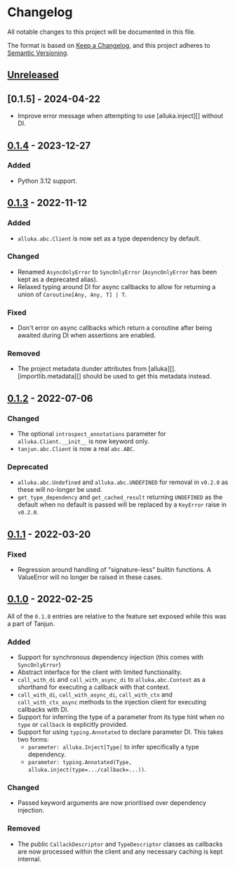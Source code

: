 # Changelog
All notable changes to this project will be documented in this file.

The format is based on [Keep a Changelog](https://keepachangelog.com/en/1.0.0/),
and this project adheres to [Semantic Versioning](https://semver.org/spec/v2.0.0.html).

## [Unreleased]
## [0.1.5] - 2024-04-22
- Improve error message when attempting to use [alluka.inject][] without DI.

## [0.1.4] - 2023-12-27
### Added
- Python 3.12 support.

## [0.1.3] - 2022-11-12
### Added
- `alluka.abc.Client` is now set as a type dependency by default.

### Changed
- Renamed `AsyncOnlyError` to `SyncOnlyError` (`AsyncOnlyError` has been kept as a
  deprecated alias).
- Relaxed typing around DI for async callbacks to allow for returning a union of
  `Coroutine[Any, Any, T] | T`.

### Fixed
- Don't error on async callbacks which return a coroutine after being awaited
  during DI when assertions are enabled.

### Removed
- The project metadata dunder attributes from [alluka][].
  [importlib.metadata][] should be used to get this metadata instead.

## [0.1.2] - 2022-07-06
### Changed
- The optional `introspect_annotations` parameter for `alluka.Client.__init__`
  is now keyword only.
- `tanjun.abc.Client` is now a real `abc.ABC`.

### Deprecated
- `alluka.abc.Undefined` and `alluka.abc.UNDEFINED` for removal in `v0.2.0` as
   these will no-longer be used.
- `get_type_dependency` and `get_cached_result` returning `UNDEFINED` as the
  default when no default is passed will be replaced by a `KeyError` raise in
  `v0.2.0`.

## [0.1.1] - 2022-03-20
### Fixed
- Regression around handling of "signature-less" builtin functions.
  A ValueError will no longer be raised in these cases.

## [0.1.0] - 2022-02-25

All of the `0.1.0` entries are relative to the feature set exposed while this was a
part of Tanjun.

### Added
- Support for synchronous dependency injection (this comes with `SyncOnlyError`)
- Abstract interface for the client with limited functionality.
- `call_with_di` and `call_with_async_di` to `alluka.abc.Context` as a shorthand for
  executing a callback with that context.
- `call_with_di`, `call_with_async_di`, `call_with_ctx` and `call_with_ctx_async`
  methods to the injection client for executing callbacks with DI.
- Support for inferring the type of a parameter from its type hint
  when no `type` or `callback` is explicitly provided.
- Support for using `typing.Annotated` to declare parameter DI. This takes two forms:
    * `parameter: alluka.Inject[Type]` to infer specifically a type dependency.
    * `parameter: typing.Annotated(Type, alluka.inject(type=.../callback=...))`.

### Changed
- Passed keyword arguments are now prioritised over dependency injection.

### Removed
- The public `CallackDescriptor` and `TypeDescriptor` classes as callbacks
  are now processed within the client and any necessary caching is kept internal.

[Unreleased]: https://github.com/FasterSpeeding/Alluka/compare/v0.1.4...HEAD
[0.1.4]: https://github.com/FasterSpeeding/Alluka/compare/v0.1.3...v0.1.4
[0.1.3]: https://github.com/FasterSpeeding/Alluka/compare/v0.1.2...v0.1.3
[0.1.2]: https://github.com/FasterSpeeding/Alluka/compare/v0.1.1...v0.1.2
[0.1.1]: https://github.com/FasterSpeeding/Alluka/compare/v0.1.0...v0.1.1
[0.1.0]: https://github.com/FasterSpeeding/Alluka/compare/ed0567142b8e11f98408735495dbc4f771dc8643...v0.1.0
